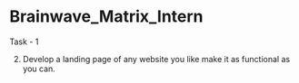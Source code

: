 
# Brainwave_Matrix_Intern

Task - 1

2) Develop a landing page of any website you like make it as functional as you can.

   
